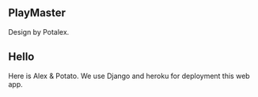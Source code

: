 ## PlayMaster

Design by Potalex.

## Hello

Here is Alex & Potato. We use Django and heroku for deployment this web app.